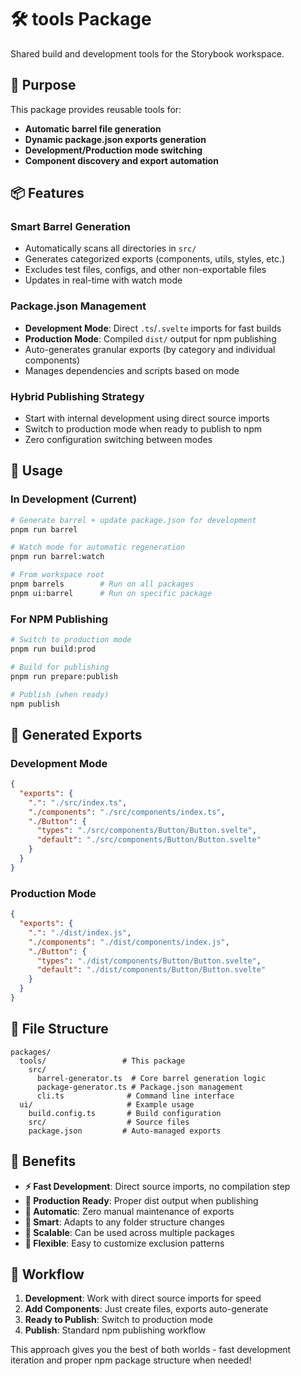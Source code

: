 # 🛠️ tools Package

Shared build and development tools for the Storybook workspace.

## 🎯 Purpose

This package provides reusable tools for:
- **Automatic barrel file generation**
- **Dynamic package.json exports generation**
- **Development/Production mode switching**
- **Component discovery and export automation**

## 📦 Features

### **Smart Barrel Generation**
- Automatically scans all directories in `src/`
- Generates categorized exports (components, utils, styles, etc.)
- Excludes test files, configs, and other non-exportable files
- Updates in real-time with watch mode

### **Package.json Management**
- **Development Mode**: Direct `.ts`/`.svelte` imports for fast builds
- **Production Mode**: Compiled `dist/` output for npm publishing
- Auto-generates granular exports (by category and individual components)
- Manages dependencies and scripts based on mode

### **Hybrid Publishing Strategy**
- Start with internal development using direct source imports
- Switch to production mode when ready to publish to npm
- Zero configuration switching between modes

## 🚀 Usage

### **In Development (Current)**
```bash
# Generate barrel + update package.json for development
pnpm run barrel

# Watch mode for automatic regeneration
pnpm run barrel:watch

# From workspace root
pnpm barrels        # Run on all packages
pnpm ui:barrel      # Run on specific package
```

### **For NPM Publishing**
```bash
# Switch to production mode
pnpm run build:prod

# Build for publishing
pnpm run prepare:publish

# Publish (when ready)
npm publish
```

## 🔧 Generated Exports

### **Development Mode**
```json
{
  "exports": {
    ".": "./src/index.ts",
    "./components": "./src/components/index.ts",
    "./Button": {
      "types": "./src/components/Button/Button.svelte",
      "default": "./src/components/Button/Button.svelte"
    }
  }
}
```

### **Production Mode**
```json
{
  "exports": {
    ".": "./dist/index.js",
    "./components": "./dist/components/index.js", 
    "./Button": {
      "types": "./dist/components/Button/Button.svelte",
      "default": "./dist/components/Button/Button.svelte"
    }
  }
}
```

## 📁 File Structure

```
packages/
  tools/                 # This package
    src/
      barrel-generator.ts  # Core barrel generation logic
      package-generator.ts # Package.json management
      cli.ts              # Command line interface
  ui/                     # Example usage
    build.config.ts       # Build configuration
    src/                  # Source files
    package.json         # Auto-managed exports
```

## 🎨 Benefits

- **⚡ Fast Development**: Direct source imports, no compilation step
- **🎯 Production Ready**: Proper dist output when publishing
- **🔄 Automatic**: Zero manual maintenance of exports
- **🧠 Smart**: Adapts to any folder structure changes
- **🚀 Scalable**: Can be used across multiple packages
- **🔧 Flexible**: Easy to customize exclusion patterns

## 🔄 Workflow

1. **Development**: Work with direct source imports for speed
2. **Add Components**: Just create files, exports auto-generate
3. **Ready to Publish**: Switch to production mode
4. **Publish**: Standard npm publishing workflow

This approach gives you the best of both worlds - fast development iteration and proper npm package structure when needed!
